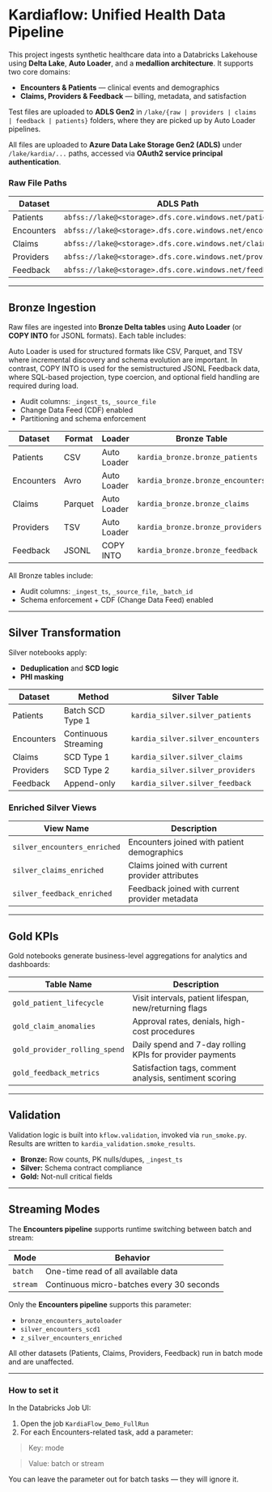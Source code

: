 # Kardiaflow: Unified Health Data Pipeline

This project ingests synthetic healthcare data into a Databricks Lakehouse using
**Delta Lake**, **Auto Loader**, and a **medallion architecture**. It supports two core domains:

- **Encounters & Patients** — clinical events and demographics  
- **Claims, Providers & Feedback** — billing, metadata, and satisfaction

Test files are uploaded to **ADLS Gen2** in `/lake/{raw | providers | claims | feedback | patients}` folders, where 
they are picked up by Auto Loader pipelines.

All files are uploaded to **Azure Data Lake Storage Gen2 (ADLS)** under `/lake/kardia/...` paths, accessed via **OAuth2 
service principal authentication**.

### Raw File Paths

| Dataset     | ADLS Path                                                | Format  |
|-------------|----------------------------------------------------------|---------|
| Patients    | `abfss://lake@<storage>.dfs.core.windows.net/patients/`  | CSV     |
| Encounters  | `abfss://lake@<storage>.dfs.core.windows.net/encounters/` | Avro    |
| Claims      | `abfss://lake@<storage>.dfs.core.windows.net/claims/`     | Parquet |
| Providers   | `abfss://lake@<storage>.dfs.core.windows.net/providers/`  | TSV     |
| Feedback    | `abfss://lake@<storage>.dfs.core.windows.net/feedback/`   | JSONL   |

---

## Bronze Ingestion

Raw files are ingested into **Bronze Delta tables** using **Auto Loader** (or **COPY INTO** for JSONL formats). Each table includes:

Auto Loader is used for structured formats like CSV, Parquet, and TSV where incremental discovery and schema evolution are important. In contrast, COPY INTO is used for the semistructured JSONL Feedback data, where SQL-based projection, type coercion, and optional field handling are required during load.

- Audit columns: `_ingest_ts`, `_source_file`
- Change Data Feed (CDF) enabled
- Partitioning and schema enforcement

| Dataset     | Format   | Loader       | Bronze Table                      |
|-------------|----------|--------------|-----------------------------------|
| Patients    | CSV      | Auto Loader  | `kardia_bronze.bronze_patients`   |
| Encounters  | Avro     | Auto Loader  | `kardia_bronze.bronze_encounters` |
| Claims      | Parquet  | Auto Loader  | `kardia_bronze.bronze_claims`     |
| Providers   | TSV      | Auto Loader  | `kardia_bronze.bronze_providers`  |
| Feedback    | JSONL    | COPY INTO    | `kardia_bronze.bronze_feedback`   |

All Bronze tables include:

- Audit columns: `_ingest_ts`, `_source_file`, `_batch_id`
- Schema enforcement + CDF (Change Data Feed) enabled

---

## Silver Transformation

Silver notebooks apply:

- **Deduplication** and **SCD logic**  
- **PHI masking**

| Dataset     | Method               | Silver Table                        |
|-------------|----------------------|-------------------------------------|
| Patients    | Batch SCD Type 1     | `kardia_silver.silver_patients`     |
| Encounters  | Continuous Streaming | `kardia_silver.silver_encounters`   |
| Claims      | SCD Type 1           | `kardia_silver.silver_claims`       |
| Providers   | SCD Type 2           | `kardia_silver.silver_providers`    |
| Feedback    | Append-only          | `kardia_silver.silver_feedback`     |

### Enriched Silver Views

| View Name                    | Description                                      |
|-----------------------------|--------------------------------------------------|
| `silver_encounters_enriched`| Encounters joined with patient demographics      |
| `silver_claims_enriched`    | Claims joined with current provider attributes   |
| `silver_feedback_enriched`  | Feedback joined with current provider metadata   |

---

## Gold KPIs

Gold notebooks generate business-level aggregations for analytics and dashboards:

| Table Name                    | Description                                                  |
|------------------------------|--------------------------------------------------------------|
| `gold_patient_lifecycle`     | Visit intervals, patient lifespan, new/returning flags       |
| `gold_claim_anomalies`       | Approval rates, denials, high-cost procedures               |
| `gold_provider_rolling_spend`| Daily spend and 7-day rolling KPIs for provider payments     |
| `gold_feedback_metrics`      | Satisfaction tags, comment analysis, sentiment scoring       |

---

## Validation

Validation logic is built into `kflow.validation`, invoked via `run_smoke.py`. Results are written to 
`kardia_validation.smoke_results`.

- **Bronze:** Row counts, PK nulls/dupes, `_ingest_ts`
- **Silver:** Schema contract compliance
- **Gold:** Not-null critical fields

---

## Streaming Modes

The **Encounters pipeline** supports runtime switching between batch and stream:

| Mode   | Behavior                                      |
|--------|-----------------------------------------------|
| `batch`| One-time read of all available data           |
| `stream`| Continuous micro-batches every 30 seconds    |

Only the **Encounters pipeline** supports this parameter:

- `bronze_encounters_autoloader`
- `silver_encounters_scd1`
- `z_silver_encounters_enriched`

All other datasets (Patients, Claims, Providers, Feedback) run in batch mode and are unaffected.

---

### How to set it

In the Databricks Job UI:

1. Open the job `KardiaFlow_Demo_FullRun`
2. For each Encounters-related task, add a parameter:

> Key: mode

> Value: batch or stream

You can leave the parameter out for batch tasks — they will ignore it.